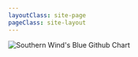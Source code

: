 ```yaml
---
layoutClass: site-page
pageClass: site-layout
---
```


<home></home>
<img src="https://ghchart.rshah.org/409ba5/NanChen042" alt="Southern Wind's Blue Github Chart" />

